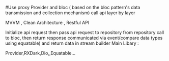 
#Use proxy Provider and bloc ( based on the bloc pattern's data transmission and collection mechanism) call api layer by layer

MVVM  , Clean Architecture , Restful API

Initialize api request then pass api request to repository from repository call to bloc, then return response communicated via event(compare data types using equatable) and return data in stream builder Main Libary :

Provider,RXDark,Dio,,Equatable...